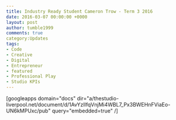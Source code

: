 ```yaml
---
title: Industry Ready Student Cameron Trow - Term 3 2016
date: 2016-03-07 00:00:00 +0000
layout: post
author: tumble1999
comments: true
category:Updates
tags:
- Code
- Creative
- Digital
- Entrepreneur
- featured
- Professional Play
- Studio KPIs
---
```

[googleapps domain="docs" dir="a/thestudio-liverpool.net/document/d/1AvYzIlfqVnjMi4WBL7_Px3BWEHnFViaEo-UN6kMPUxc/pub" query="embedded=true" /]
